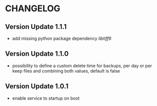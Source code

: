# CHANGELOG

## Version Update 1.1.1

- add missing python package dependency _libtiff6_

## Version Update 1.1.0

- possibility to define a custom delete time for backups, per day or per keep files and combining both values, default is false

## Version Update 1.0.1

- enable service to startup on boot
